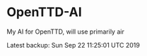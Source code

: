 # OpenTTD-AI
My AI for OpenTTD, will use primarily air

Latest backup: Sun Sep 22 11:25:01 UTC 2019
